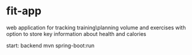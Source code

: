 # fit-app
web application for tracking training\planning volume and exercises with option to store key information about health and calories 

start: backend mvn spring-boot:run

